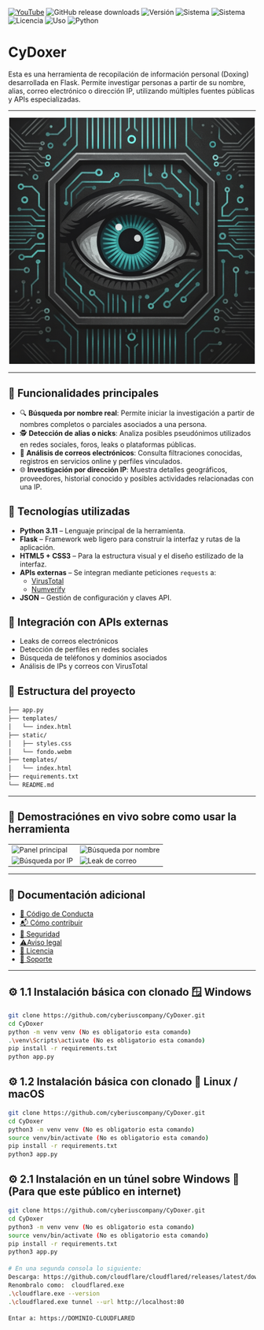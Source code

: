 [![YouTube](https://img.shields.io/badge/YouTube-Subscribe-red?style=for-the-badge&logo=youtube)](https://www.youtube.com/@CyberiusCompany)
![GitHub release downloads](https://img.shields.io/github/downloads/CyberiusCompany/Cyberius-Unzip-Cracker/latest/total)
![Versión](https://img.shields.io/badge/versión-1.0.0-blue)
![Sistema](https://img.shields.io/badge/windows-x64-green)
![Sistema](https://img.shields.io/badge/linux-x64-green)
![Licencia](https://img.shields.io/badge/licencia-Privada-red)
![Uso](https://img.shields.io/badge/uso-solo%20legal-important)
![Python](https://img.shields.io/badge/python-3.7%2B-yellow)


# CyDoxer
Esta es una herramienta de recopilación de información personal (Doxing) desarrollada en Flask. Permite investigar personas a partir de su nombre, alias, correo electrónico o dirección IP, utilizando múltiples fuentes públicas y APIs especializadas. 

---

<p align="center">
  <img src="/fotos_herramienta/Foto Icono.png" width="500" alt="Demostración de CyberiusUnzipCracker">
</p>

---

## 🚀 Funcionalidades principales

- 🔍 **Búsqueda por nombre real**: Permite iniciar la investigación a partir de nombres completos o parciales asociados a una persona.
- 🕵️ **Detección de alias o nicks**: Analiza posibles pseudónimos utilizados en redes sociales, foros, leaks o plataformas públicas.
- 📧 **Análisis de correos electrónicos**: Consulta filtraciones conocidas, registros en servicios online y perfiles vinculados.
- 🌐 **Investigación por dirección IP**: Muestra detalles geográficos, proveedores, historial conocido y posibles actividades relacionadas con una IP.
    
## 🧰 Tecnologías utilizadas

- **Python 3.11** – Lenguaje principal de la herramienta.
- **Flask** – Framework web ligero para construir la interfaz y rutas de la aplicación.
- **HTML5 + CSS3** – Para la estructura visual y el diseño estilizado de la interfaz.
- **APIs externas** – Se integran mediante peticiones `requests` a:
  - [VirusTotal](https://www.virustotal.com/)
  - [Numverify](https://numverify.com/)
- **JSON** – Gestión de configuración y claves API.

## 📡 Integración con APIs externas

- Leaks de correos electrónicos
- Detección de perfiles en redes sociales
- Búsqueda de teléfonos y dominios asociados
- Análisis de IPs y correos con VirusTotal

## 📁 Estructura del proyecto

```bash
├── app.py
├── templates/
│   └── index.html
├── static/
│   ├── styles.css
│   └── fondo.webm
├── templates/
│   └── index.html
├── requirements.txt
└── README.md
```
---

## 🎥 Demostraciónes en vivo sobre como usar la herramienta

<p align="center">
  <table border="0" cellspacing="10" cellpadding="0">
    <tr>
      <td><img src="/fotos_herramienta/Analizando Nombres.gif" alt="Panel principal" width="400"/></td>
       <td><img src="/fotos_herramienta/Analizando Correo.gif" alt="Búsqueda por nombre" width="400"/></td>
    </tr>
    <tr>
      <td><img src="/fotos_herramienta/Analizando Número de telefono.gif" alt="Búsqueda por IP" width="400"/></td>
      <td><img src="/fotos_herramienta/Analizando IP.gif" alt="Leak de correo" width="400"/></td>
    </tr>
  </table>
</p>

---

## 📄 Documentación adicional

- [🤝 Código de Conducta](.github/CODE_OF_CONDUCT.md)
- [📬 Cómo contribuir](.github/CONTRIBUTING.md)
- [🔐 Seguridad](.github/SECURITY.md)
- [⚠️Aviso legal](DISCLAIMER.md)
- [📜 Licencia](LICENSE)
- [📢 Soporte](.github/SUPPORT.md)


---

## ⚙️ 1.1 Instalación básica con clonado 🪟 Windows

```bash
git clone https://github.com/cyberiuscompany/CyDoxer.git
cd CyDoxer
python -m venv venv (No es obligatorio esta comando)
.\venv\Scripts\activate (No es obligatorio esta comando)
pip install -r requirements.txt
python app.py
```

## ⚙️ 1.2 Instalación básica con clonado 🐧 Linux / macOS

```bash
git clone https://github.com/cyberiuscompany/CyDoxer.git
cd CyDoxer
python3 -m venv venv (No es obligatorio esta comando)
source venv/bin/activate (No es obligatorio esta comando)
pip install -r requirements.txt
python3 app.py
```

## ⚙️ 2.1 Instalación en un túnel sobre Windows 🐧 (Para que este público en internet)
```bash
git clone https://github.com/cyberiuscompany/CyDoxer.git
cd CyDoxer
python3 -m venv venv (No es obligatorio esta comando)
source venv/bin/activate (No es obligatorio esta comando)
pip install -r requirements.txt
python3 app.py

# En una segunda consola lo siguiente:
Descarga: https://github.com/cloudflare/cloudflared/releases/latest/download/cloudflared-windows-amd64.exe 
Renombralo como:  cloudflared.exe
.\cloudflare.exe --version
.\cloudflared.exe tunnel --url http://localhost:80

Entar a: https://DOMINIO-CLOUDFLARED
```
